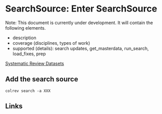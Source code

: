# SearchSource: Enter SearchSource

Note: This document is currently under development. It will contain the following elements.

- description
- coverage (disciplines, types of work)
- supported (details): search updates, get_masterdata, run_search, load_fixes, prep

[Systematic Review Datasets](https://about.proquest.com/en/products-services/abi_inform_complete/)

## Add the search source

```
colrev search -a XXX
```

## Links

